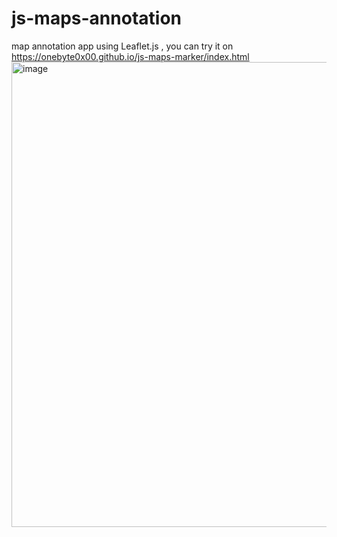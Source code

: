 # js-maps-annotation
map annotation app using Leaflet.js , you can try it on 
https://onebyte0x00.github.io/js-maps-marker/index.html
<img width="1374" height="744" alt="image" src="https://github.com/user-attachments/assets/781cfcdb-61dc-46bf-af89-410ea6b9328a" />
